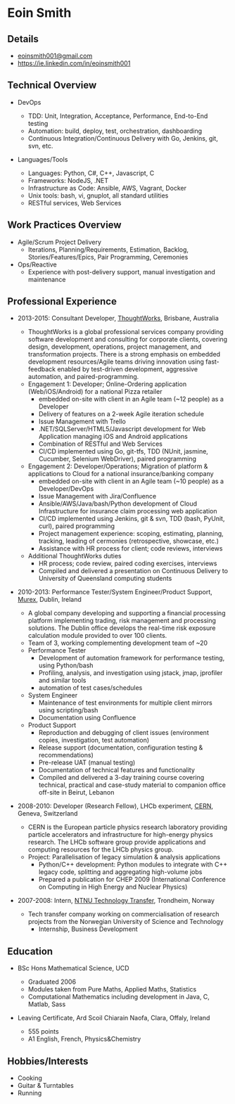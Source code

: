 # Eoin Smith

## Details

- eoinsmith001@gmail.com
- https://ie.linkedin.com/in/eoinsmith001

## Technical Overview

- DevOps
	- TDD: Unit, Integration, Acceptance, Performance, End-to-End testing
	- Automation: build, deploy, test, orchestration, dashboarding
	- Continuous Integration/Continuous Delivery with Go, Jenkins, git, svn, etc.

- Languages/Tools
	- Languages: Python, C#, C++, Javascript, C
	- Frameworks: NodeJS, .NET
	- Infrastructure as Code: Ansible, AWS, Vagrant, Docker
	- Unix tools: bash, vi, gnuplot, all standard utilities
	- RESTful services, Web Services

## Work Practices Overview

- Agile/Scrum Project Delivery
	- Iterations, Planning/Requirements, Estimation, Backlog, Stories/Features/Epics, Pair Programming, Ceremonies
- Ops/Reactive
	- Experience with post-delivery support, manual investigation and maintenance

## Professional Experience

- 2013-2015: Consultant Developer, [ThoughtWorks](http://www.thoughtworks.com), Brisbane, Australia
	- ThoughtWorks is a global professional services company providing software development and consulting for corporate clients, covering design, development, operations, project management, and transformation projects.  There is a strong emphasis on embedded development resources/Agile teams driving innovation using fast-feedback enabled by test-driven development, aggressive automation, and paired-programming.
	- Engagement 1: Developer; Online-Ordering application (Web/iOS/Android) for a national Pizza retailer
		- embedded on-site with client in an Agile team (~12 people) as a Developer
		- Delivery of features on a 2-week Agile iteration schedule
		- Issue Management with Trello
		- .NET/SQLServer/HTML5/Javascript development for Web Application managing iOS and Android applications
		- Combination of RESTful and Web Services
		- CI/CD implemented using Go, git-tfs, TDD (NUnit, jasmine, Cucumber, Selenium WebDriver), paired programming
	- Engagement 2: Developer/Operations; Migration of platform & applications to Cloud for a national insurance/banking company
		- embedded on-site with client in an Agile team (~10 people) as a Developer/DevOps
		- Issue Management with Jira/Confluence
		- Ansible/AWS/Java/bash/Python development of Cloud Infrastructure for insurance claim processing web application
		- CI/CD implemented using Jenkins, git & svn, TDD (bash, PyUnit, curl), paired programming
		- Project management experience: scoping, estimating, planning, tracking, leading of cermonies (retrospective, showcase, etc.)
		- Assistance with HR process for client; code reviews, interviews
	- Additional ThoughtWorks duties
		- HR process; code review, paired coding exercises, interviews
		- Compiled and delivered a presentation on Continuous Delivery to University of Queensland computing students

- 2010-2013: Performance Tester/System Engineer/Product Support, [Murex](https://www.murex.com), Dublin, Ireland
	- A global company developing and supporting a financial processing platform implementing trading, risk management and processing solutions.  The Dublin office develops the real-time risk exposure calculation module provided to over 100 clients.
	- Team of 3, working complementing development team of ~20
	- Performance Tester
		- Development of automation framework for performance testing, using Python/bash
		- Profiling, analysis, and investigation using jstack, jmap, jprofiler and similar tools
		- automation of test cases/schedules
	- System Engineer
		- Maintenance of test environments for multiple client mirrors using scripting/bash
		- Documentation using Confluence
	- Product Support
		- Reproduction and debugging of client issues (environment copies, investigation, test automation)
		- Release support (documentation, configuration testing & recommendations)
		- Pre-release UAT (manual testing)
		- Documentation of technical features and functionality
		- Compiled and delivered a 3-day training course covering technical, practical and case-study material to companion office off-site in Beirut, Lebanon
- 2008-2010: Developer (Research Fellow), LHCb experiment, [CERN](http://home.web.cern.ch), Geneva, Switzerland
	- CERN is the European particle physics research laboratory providing particle accelerators and infrastructure for high-energy physics research.  The LHCb software group provide applications and computing resources for the LHCb physics group.
	- Project: Parallelisation of legacy simulation & analysis applications
		- Python/C++ development: Python modules to integrate with C++ legacy code, splitting and aggregating high-volume jobs
		- Prepared a publication for CHEP 2009 (International Conference on Computing in High Energy and Nuclear Physics)
- 2007-2008: Intern, [NTNU Technology Transfer](http://www.ntnu.no), Trondheim, Norway
	- Tech transfer company working on commercialisation of research projects from the Norwegian University of Science and Technology
		- Internship, Business Development

## Education

- BSc Hons Mathematical Science, UCD
	- Graduated 2006
	- Modules taken from Pure Maths, Applied Maths, Statistics
	- Computational Mathematics including development in Java, C, Matlab, Sass


- Leaving Certificate, Ard Scoil Chiarain Naofa, Clara, Offaly, Ireland
	- 555 points
	- A1 English, French, Physics&Chemistry

## Hobbies/Interests
- Cooking
- Guitar & Turntables
- Running
